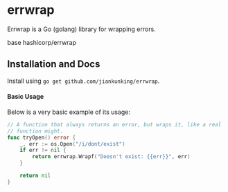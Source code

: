 # errwrap
Errwrap is a Go (golang) library for wrapping errors.

base hashicorp/errwrap

## Installation and Docs

Install using `go get github.com/jiankunking/errwrap`.

#### Basic Usage

Below is a very basic example of its usage:

```go
// A function that always returns an error, but wraps it, like a real
// function might.
func tryOpen() error {
	_, err := os.Open("/i/dont/exist")
	if err != nil {
		return errwrap.Wrapf("Doesn't exist: {{err}}", err)
	}

	return nil
}
```
